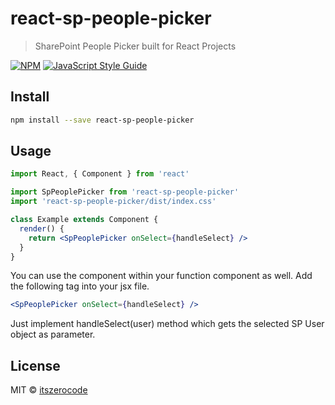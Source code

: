 # react-sp-people-picker

> SharePoint People Picker built for React Projects

[![NPM](https://img.shields.io/npm/v/react-sp-people-picker.svg)](https://www.npmjs.com/package/react-sp-people-picker) [![JavaScript Style Guide](https://img.shields.io/badge/code_style-standard-brightgreen.svg)](https://standardjs.com)

## Install

```bash
npm install --save react-sp-people-picker
```

## Usage

```jsx
import React, { Component } from 'react'

import SpPeoplePicker from 'react-sp-people-picker'
import 'react-sp-people-picker/dist/index.css'

class Example extends Component {
  render() {
    return <SpPeoplePicker onSelect={handleSelect} />
  }
}
```

You can use the component within your function component as well.
Add the following tag into your jsx file.

```jsx
<SpPeoplePicker onSelect={handleSelect} />
```

Just implement handleSelect(user) method which gets the selected SP User object as parameter.

## License

MIT © [itszerocode](https://github.com/itszerocode)
